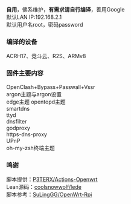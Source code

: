 **自用**，佛系维护，**有需求请自行编译**，善用Google     
默认LAN IP:192.168.2.1    
默认用户名root，密码password     


### 编译的设备
ACRH17、竞斗云、R2S、ARMv8

### 固件主要内容
OpenClash+Bypass+Passwall+Vssr     
argon主题与argon设置   
edge主题
opentopd主题  
smartdns     
ttyd     
dnsfilter     
godproxy    
https-dns-proxy    
UPnP    
oh-my-zsh终端主题


### 鸣谢
脚本提供：[P3TERX/Actions-Openwrt](https://github.com/P3TERX/Actions-OpenWrt)    
Lean源码：[coolsnowwolf/lede](https://github.com/coolsnowwolf/lede)      
脚本参考：[SuLingGG/OpenWrt-Rpi](https://github.com/SuLingGG/OpenWrt-Rpi)
